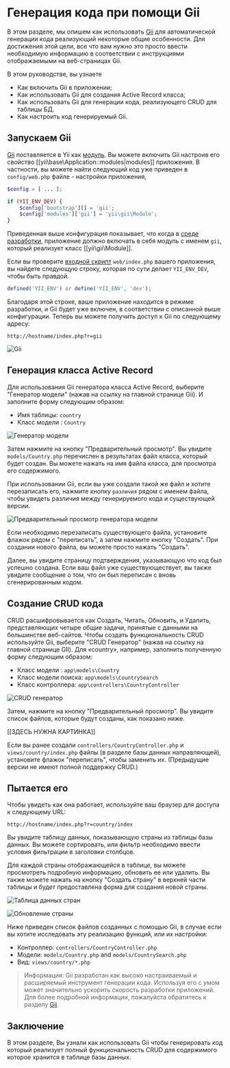 Генерация кода при помощи Gii
========================

В этом разделе, мы опишем как использовать [Gii](tool-gii.md) для автоматической генерации кода
реализующий некоторые общие особенности. Для достижения этой цели, все что вам нужно это просто ввести необходимую информацию в соответствии с инструкциями отображаемыми на веб-страницах Gii.

В этом руководстве, вы узнаете

* Как включить Gii в приложении;
* Как использовать Gii для создания Active Record класса;
* Как использовать Gii для генерации кода, реализующего CRUD для таблицы БД.
* Как настроить код генерируемый Gii.


Запускаем Gii <a name="starting-gii"></a>
------------

[Gii](tool-gii.md) поставляется в Yii как [модуль](structure-modules.md). Вы можете включить Gii
настроив его свойство [[yii\base\Application::modules|modules]] приложения. В частности, вы можете найти следующий код уже приведен в `config/web.php` файле - настройки приложения,

```php
$config = [ ... ];

if (YII_ENV_DEV) {
    $config['bootstrap'][] = 'gii';
    $config['modules']['gii'] = 'yii\gii\Module';
}
```

Приведенная выше конфигурация показывает, что когда в [среде разработки](concept-configurations.md#environment-constants),
приложение должно включать в себя модуль с именем `gii`, который реализует класс [[yii\gii\Module]].

Если вы проверите [входной скрипт](structure-entry-scripts.md) `web/index.php` вашего приложения, вы
найдете следующую строку, которая по сути делает `YII_ENV_DEV`, чтобы быть правдой.

```php
defined('YII_ENV') or define('YII_ENV', 'dev');
```

Благодаря этой строке, ваше приложение находится в режиме разработки, и Gii будет уже включен, в соответствии с описанной выше конфигурации. Теперь вы можете получить доступ к Gii по следующему адресу:

```
http://hostname/index.php?r=gii
```

![Gii](images/start-gii.png)


Генерация класса Active Record <a name="generating-ar"></a>
---------------------------------

Для использования Gii генератора класса Active Record, выберите "Генератор модели" (нажав на ссылку на главной странице Gii). И заполните форму следующим образом:

* Имя таблицы: `country`
* Класс модели : `Country`

![Генератор модели](images/start-gii-model.png)

Затем нажмите на кнопку "Предварительный просмотр". Вы увидите `models/Country.php` перечислен в результатах файл класса, который будет создан. Вы можете нажать на имя файла класса, для просмотра его содержимого.

При использовании Gii, если вы уже создали такой же файл и хотите перезаписать его, нажмите кнопку `различия` рядом с именем файла, чтобы увидеть различия между генерируемого кода и существующей версии.

![Предварительный просмотр генератора модели](images/start-gii-model-preview.png)

Если необходимо перезаписать существующего файла, установите флажок рядом с "переписать", а затем нажмите кнопку "Создать". При создании нового файла, вы можете просто нажать "Создать".

Далее, вы увидите страницу подтверждения, указывающую что код был успешно создана. Если ваш файл уже существующествует, вы также увидите сообщение о том, что он был переписан с вновь сгенерированным кодом.


Создание CRUD кода <a name="generating-crud"></a>
--------------------

CRUD расшифровывается как Создать, Читать, Обновить, и Удалить, представляющих четыре общие задачи, принятые с данными на большинстве веб-сайтов. Чтобы создать функциональность CRUD используйте Gii, выберите "CRUD Генератор" (нажав на ссылку на главной странице GII). Для «country», например, заполнить полученную форму следующим образом:

* Класс модели : `app\models\Country`
* Класс модели поиска: `app\models\CountrySearch`
* Класс контроллера: `app\controllers\CountryController`

![CRUD генератор](images/start-gii-crud.png)

Затем, нажмите на кнопку "Предварительный просмотр". Вы увидите список файлов, которые будут созданы, как показано ниже.

[[ЗДЕСЬ НУЖНА КАРТИНКА]]

Если вы ранее создали `controllers/CountryController.php` и `views/country/index.php` файлы (в разделе базы данных направляющей), установите флажок "переписать", чтобы заменить их. (Предыдущие версии не имеют полной поддержку CRUD.)


Пытается его <a name="trying-it-out"></a>
-------------

Чтобы увидеть как она работает, используйте ваш браузер для доступа к следующему URL:

```
http://hostname/index.php?r=country/index
```

Вы увидите таблицу данных, показывающую страны из таблицы базы данных. Вы можете сортировать, или фильтр необходимо ввести условия фильтрации в заголовки столбцов.

Для каждой страны отображающейся в таблице, вы можете просмотреть подробную информацию, обновить ее или удалить.
Вы также можете нажать на кнопку "Создать страну" в верхней части таблицы и будет предоставлена форма для создания новой страны.

![Таблица данных стран](images/start-gii-country-grid.png)

![Обновление страны](images/start-gii-country-update.png)

Ниже приведен список файлов созданных с помощью Gii, в случае если вы хотите исследовать эту реализацию функций, или их настройки:

* Контроллер: `controllers/CountryController.php`
* Модели: `models/Country.php` and `models/CountrySearch.php`
* Вид: `views/country/*.php`

> Информация: Gii разработан как высоко настраиваемый и расширяемый инструмент генерации кода. Используя его с умом может значительно ускорить скорость разработки приложений. Для более подробной информации, пожалуйста обратитесь к разделу [Gii](tool-gii.md).


Заключение <a name="summary"></a>
-------

В этом разделе, Вы узнали как использовать Gii чтобы генерировать код который реализует полный функциональность CRUD для содержимого которое хранится в таблице базы данных.